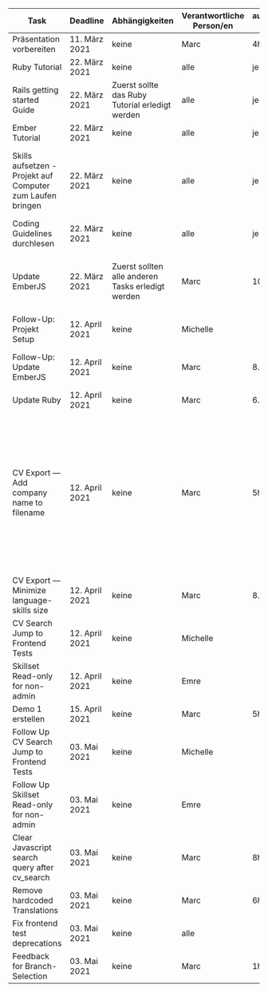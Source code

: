 | Task                                                       | Deadline       | Abhängigkeiten                                    | Verantwortliche Person/en | aufgewandte Zeit   | Bemerkungen                                                                                                                                                   |
|------------------------------------------------------------|----------------|---------------------------------------------------|---------------------------|--------------------|---------------------------------------------------------------------------------------------------------------------------------------------------------------|
| Präsentation vorbereiten                                   | 11. März 2021  | keine                                             | Marc                      | 4h                 |                                                                                                                                                               |
| Ruby Tutorial                                              | 22. März 2021  | keine                                             | alle                      | je ca. 7h |                                                                                                                                                               |
| Rails getting started Guide                                | 22. März 2021  | Zuerst sollte das Ruby Tutorial erledigt werden   | alle                      | je ca. 4h    |                                                                                                                                                               |
| Ember Tutorial                                             | 22. März 2021  | keine                                             | alle                      | je ca. 2h    |                                                                                                                                                               |
| Skills aufsetzen - Projekt auf Computer zum Laufen bringen | 22. März 2021  | keine                                             | alle                      | je ca. 6h    | Marc: Hat mehr Zeit beansprucht als geplant, da Einrichten der VM Probleme verursacht hat                                                                     |
| Coding Guidelines durchlesen                               | 22. März 2021  | keine                                             | alle                      | je ca. 2h  |                                                                                                                                                               |
| Update EmberJS                                             | 22. März 2021  | Zuerst sollten alle anderen Tasks erledigt werden | Marc                      | 10h                | updated EmberJS from 3.15.2 to 3.17, es bestehen noch Errors                                                                                                  |
| Follow-Up: Projekt Setup                                   | 12. April 2021 | keine                                             | Michelle                  |                    |                                                                                                                                                               |
| Follow-Up: Update EmberJS                                  | 12. April 2021 | keine                                             | Marc                      | 8.5h               | Errors konnten behoben werden                                                                                                                                 |
| Update Ruby                                                | 12. April 2021 | keine                                             | Marc                      | 6.5h               |                                                                                                                                                               |
| CV Export — Add company name to filename                   | 12. April 2021 | keine                                             | Marc                      | 5h                 | Hat länger gedauert als geplant, da noch ein kleines Ruby on Rails Update gemacht werden musste, um überhaupt mit der eigentlichen Arbeit beginnen zu können. |
| CV Export — Minimize language-skills size                  | 12. April 2021 | keine                                             | Marc                      | 8.5h               |                                                                                                                                                               |
| CV Search Jump to Frontend Tests                           | 12. April 2021 | keine                                             | Michelle                  |                    |                                                                                                                                                               |
| Skillset Read-only for non-admin                           | 12. April 2021 | keine                                             | Emre                      |                    |                                                                                                                                                               |
| Demo 1 erstellen                                           | 15. April 2021 | keine                                             | Marc                      | 5h                 |                                                                                                                                                               |
| Follow Up CV Search Jump to Frontend Tests                 | 03. Mai 2021   | keine                                             | Michelle                  |                    |                                                                                                                                                               |
| Follow Up Skillset Read-only for non-admin                 | 03. Mai 2021   | keine                                             | Emre                      |                    |                                                                                                                                                               |
| Clear Javascript search query after cv_search              | 03. Mai 2021   | keine                                             | Marc                      | 8h                   |                                                                                                                                                               |
| Remove hardcoded Translations                              | 03. Mai 2021   | keine                                             | Marc                      | 6h                   |                                                                                                                                                               |
| Fix frontend test deprecations                             | 03. Mai 2021   | keine                                             | alle                      |                    |                                                                                                                                                               |
| Feedback for Branch-Selection                              | 03. Mai 2021   | keine                                             | Marc                      | 1h                 | ging viel schneller als geplant                                                                                                                               |
